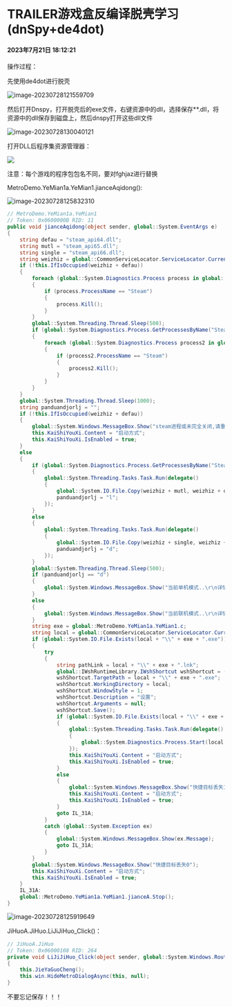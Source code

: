 # TRAILER游戏盒反编译脱壳学习(dnSpy+de4dot)

#### 2023年7月21日 18:12:21

操作过程：

先使用de4dot进行脱壳

![image-20230728121559709](http://sapic.lyh27.top/static/upload/admin/image-20230728121559709.png)

然后打开Dnspy，打开脱壳后的exe文件，右键资源中的dll，选择保存**.dll，将资源中的dll保存到磁盘上，然后dnspy打开这些dll文件

![image-20230728130040121](http://sapic.lyh27.top/static/upload/admin/image-20230728130040121.png)

打开DLL后程序集资源管理器：

<img src="http://sapic.lyh27.top/static/upload/admin/image-20230728130237477.png"/>

注意：每个游戏的程序包包名不同，要对fghjaz进行替换

MetroDemo.YeMian1a.YeMian1.jianceAqidong():

![image-20230728125832310](http://sapic.lyh27.top/static/upload/admin/image-20230728125832310.png)

```c#
// MetroDemo.YeMian1a.YeMian1
// Token: 0x0600000B RID: 11
public void jianceAqidong(object sender, global::System.EventArgs e)
{
	string defau = "steam_api64.dll";
	string mutl = "steam_api65.dll";
	string single = "steam_api66.dll";
	string weizhiz = global::CommonServiceLocator.ServiceLocator.Current.GetInstance<global::fghjaz.ViewModel.MainViewModel>().GetProjectRootPath() + "\\..\\..\\..\\Engine\\Binaries\\ThirdParty\\Steamworks\\Steamv146\\Win64\\";
	if (!this.IfIsOccupied(weizhiz + defau))
	{
		foreach (global::System.Diagnostics.Process process in global::System.Diagnostics.Process.GetProcesses())
		{
			if (process.ProcessName == "Steam")
			{
				process.Kill();
			}
		}
		global::System.Threading.Thread.Sleep(500);
		if (global::System.Diagnostics.Process.GetProcessesByName("Steam").Length != 0)
		{
			foreach (global::System.Diagnostics.Process process2 in global::System.Diagnostics.Process.GetProcesses())
			{
				if (process2.ProcessName == "Steam")
				{
					process2.Kill();
				}
			}
		}
	}
	global::System.Threading.Thread.Sleep(1000);
	string panduandjorlj = "";
	if (!this.IfIsOccupied(weizhiz + defau))
	{
		global::System.Windows.MessageBox.Show("steam进程或未完全关闭,请重试,或重启电脑在试");
		this.KaiShiYouXi.Content = "启动方式";
		this.KaiShiYouXi.IsEnabled = true;
	}
	else
	{
		if (global::System.Diagnostics.Process.GetProcessesByName("Steam").Length != 0)
		{
			global::System.Threading.Tasks.Task.Run(delegate()
			{
				global::System.IO.File.Copy(weizhiz + mutl, weizhiz + defau, true);
				panduandjorlj = "l";
			});
		}
		else
		{
			global::System.Threading.Tasks.Task.Run(delegate()
			{
				global::System.IO.File.Copy(weizhiz + single, weizhiz + defau, true);
				panduandjorlj = "d";
			});
		}
		global::System.Threading.Thread.Sleep(500);
		if (panduandjorlj == "d")
		{
			global::System.Windows.MessageBox.Show("当前单机模式..\r\n详情查看教程(后台开启Steam则为联机模式)\r\n点“确定”继续");
		}
		else
		{
			global::System.Windows.MessageBox.Show("当前联机模式..\r\n详情查看教程(后台关闭Steam则为单机模式)\r\n点“确定”继续");
		}
		string exe = global::MetroDemo.YeMian1a.YeMian1.c;
		string local = global::CommonServiceLocator.ServiceLocator.Current.GetInstance<global::fghjaz.ViewModel.MainViewModel>().GetProjectRootPath();
		if (global::System.IO.File.Exists(local + "\\" + exe + ".exe"))
		{
			try
			{
				string pathLink = local + "\\" + exe + ".lnk";
				global::IWshRuntimeLibrary.IWshShortcut wshShortcut = (global::IWshRuntimeLibrary.IWshShortcut)new global::IWshRuntimeLibrary.WshShellClass().CreateShortcut(pathLink);
				wshShortcut.TargetPath = local + "\\" + exe + ".exe";
				wshShortcut.WorkingDirectory = local;
				wshShortcut.WindowStyle = 1;
				wshShortcut.Description = "设置";
				wshShortcut.Arguments = null;
				wshShortcut.Save();
				if (global::System.IO.File.Exists(local + "\\" + exe + ".lnk"))
				{
					global::System.Threading.Tasks.Task.Run(delegate()
					{
						global::System.Diagnostics.Process.Start(local + "\\" + exe + ".lnk");
					});
					this.KaiShiYouXi.Content = "启动方式";
					this.KaiShiYouXi.IsEnabled = true;
				}
				else
				{
					global::System.Windows.MessageBox.Show("快捷目标丢失1");
					this.KaiShiYouXi.Content = "启动方式";
					this.KaiShiYouXi.IsEnabled = true;
				}
				goto IL_31A;
			}
			catch (global::System.Exception ex)
			{
				global::System.Windows.MessageBox.Show(ex.Message);
				goto IL_31A;
			}
		}
		global::System.Windows.MessageBox.Show("快捷目标丢失0");
		this.KaiShiYouXi.Content = "启动方式";
		this.KaiShiYouXi.IsEnabled = true;
	}
	IL_31A:
	global::MetroDemo.YeMian1a.YeMian1.jianceA.Stop();
}

```

![image-20230728125919649](http://sapic.lyh27.top/static/upload/admin/image-20230728125919649.png)

JiHuoA.JiHuo.LiJiJiHuo_Click()：

```C#
// JiHuoA.JiHuo
// Token: 0x06000108 RID: 264
private void LiJiJiHuo_Click(object sender, global::System.Windows.RoutedEventArgs e)
{
	this.JieYaGuoCheng();
	this.win.HideMetroDialogAsync(this, null);
}

```

不要忘记保存！！！